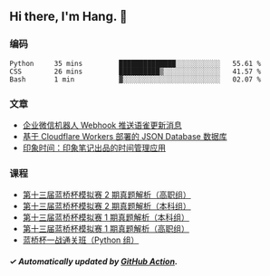## Hi there, I'm Hang. 👋

### 编码

<!--START_SECTION:waka-->
```text
Python     35 mins         ██████████████░░░░░░░░░░░   55.61 % 
CSS        26 mins         ██████████▒░░░░░░░░░░░░░░   41.57 % 
Bash       1 min           ▓░░░░░░░░░░░░░░░░░░░░░░░░   02.07 % 
```
<!--END_SECTION:waka-->

### 文章

<!-- BLOG:START -->
- [企业微信机器人 Webhook 推送语雀更新消息](https://huhuhang.com/post/coding/yuque-wecom-bot?from=github)
- [基于 Cloudflare Workers 部署的 JSON Database 数据库](https://huhuhang.com/post/coding/cloudflare-workers-jsonbase?from=github)
- [印象时间：印象笔记出品的时间管理应用](https://huhuhang.com/post/product-hunt/product-hunt-n251?from=github)<!-- BLOG:END -->

### 课程

<!-- SYL:START -->
- [第十三届蓝桥杯模拟赛 2 期真题解析（高职组）](https://www.lanqiao.cn/courses/7616/)
- [第十三届蓝桥杯模拟赛 2 期真题解析（本科组）](https://www.lanqiao.cn/courses/7615/)
- [第十三届蓝桥杯模拟赛 1 期真题解析（本科组）](https://www.lanqiao.cn/courses/5719/)
- [第十三届蓝桥杯模拟赛 1 期真题解析（高职组）](https://www.lanqiao.cn/courses/5718/)
- [蓝桥杯一战通关班（Python 组）](https://www.lanqiao.cn/courses/5494/)
<!-- SYL:END -->

##### ✓ Automatically updated by [GitHub Action](https://github.com/huhuhang/huhuhang/actions).
